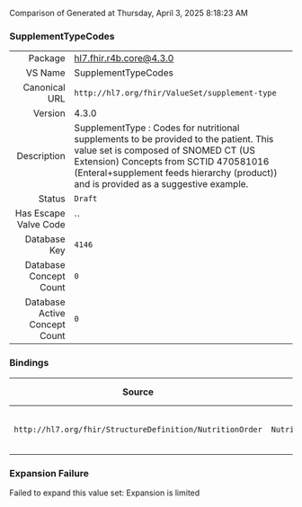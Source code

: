 Comparison of 
Generated at Thursday, April 3, 2025 8:18:23 AM

### SupplementTypeCodes

|      |     |
| ---: | --- |
| Package | hl7.fhir.r4b.core@4.3.0 |
| VS Name | SupplementTypeCodes |
| Canonical URL | `http://hl7.org/fhir/ValueSet/supplement-type` |
| Version | 4.3.0 |
| Description | SupplementType :  Codes for nutritional supplements to be provided to the patient. This value set is composed of SNOMED CT (US Extension) Concepts from SCTID 470581016 (Enteral+supplement feeds hierarchy (product)) and is provided as a suggestive example. |
| Status | `Draft` |
| Has Escape Valve Code | `` |
| Database Key | `4146` |
| Database Concept Count | `0` |
| Database Active Concept Count | `0` |
### Bindings

| Source | Element | Binding | Strength | Element Short |
| ------ | ------- | ------- | -------- | ------------- |
| `http://hl7.org/fhir/StructureDefinition/NutritionOrder` | `NutritionOrder.supplement.type` | `http://hl7.org/fhir/ValueSet/supplement-type` | `Example` | Type of supplement product requested |

### Expansion Failure

Failed to expand this value set: Expansion is limited
